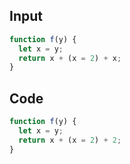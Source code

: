 
## Input

```javascript
function f(y) {
  let x = y;
  return x + (x = 2) + x;
}

```

## Code

```javascript
function f(y) {
  let x = y;
  return x + (x = 2) + 2;
}

```
      